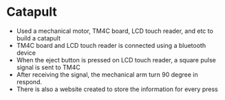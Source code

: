 # Catapult
- Used a mechanical motor, TM4C board, LCD touch reader, and etc to build a catapult
- TM4C board and LCD touch reader is connected using a bluetooth device
- When the eject button is pressed on LCD touch reader, a square pulse signal is sent to TM4C
- After receiving the signal, the mechanical arm turn 90 degree in respond.
- There is also a website created to store the information for every press


